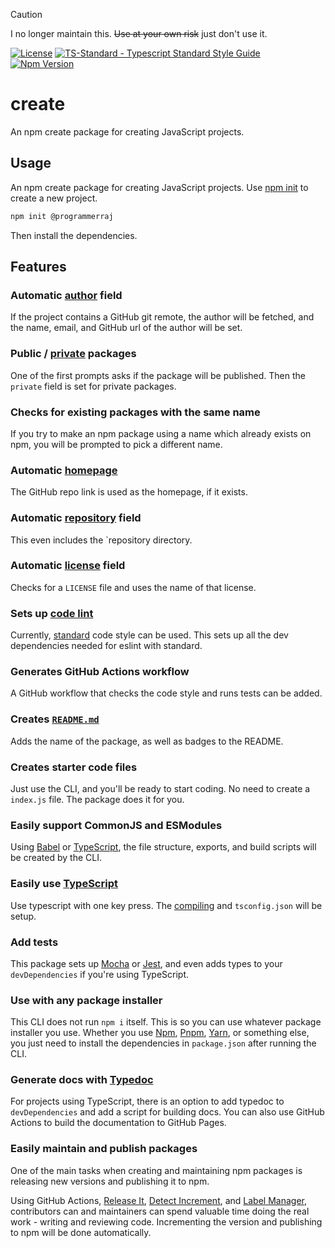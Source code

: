 > [!CAUTION]
> I no longer maintain this. ~~Use at your own risk~~ just don't use it.

[![License](https://badgen.net/github/license/ChocolateLoverRaj/create)](https://github.com/ChocolateLoverRaj/create/blob/main/LICENSE)
[![TS-Standard - Typescript Standard Style Guide](https://badgen.net/badge/code%20style/ts-standard/blue?icon=typescript)](https://github.com/standard/ts-standard)
[![Npm Version](https://badgen.net/npm/v/@programmerraj/create)](https://npmjs.com/package/@programmerraj/create)
# create
An npm create package for creating JavaScript projects.

## Usage
An npm create package for creating JavaScript projects.
Use [npm init](https://docs.npmjs.com/cli/v7/commands/npm-init) to create a new project.

```bash
npm init @programmerraj
```

Then install the dependencies.

## Features
### Automatic [author](https://docs.npmjs.com/cli/v7/configuring-npm/package-json#people-fields-author-contributors) field
If the project contains a GitHub git remote, the author will be fetched, and the name, email, and GitHub url of the author will be set.

### Public / [private](https://docs.npmjs.com/cli/v7/configuring-npm/package-json#private) packages
One of the first prompts asks if the package will be published. Then the `private` field is set for private packages.

### Checks for existing packages with the same name
If you try to make an npm package using a name which already exists on npm, you will be prompted to pick a different name.

### Automatic [homepage](https://docs.npmjs.com/cli/v7/configuring-npm/package-json#homepage)
The GitHub repo link is used as the homepage, if it exists.

### Automatic [repository](https://docs.npmjs.com/cli/v7/configuring-npm/package-json#repository) field
This even includes the `repository directory.

### Automatic [license](https://docs.npmjs.com/cli/v7/configuring-npm/package-json#license) field
Checks for a `LICENSE` file and uses the name of that license.

### Sets up [code lint](https://en.wikipedia.org/wiki/Lint_(software))
Currently, [standard](https://standardjs.com/) code style can be used. This sets up all the dev dependencies needed for eslint with standard.

### Generates GitHub Actions workflow
A GitHub workflow that checks the code style and runs tests can be added.

### Creates [`README.md`](https://en.wikipedia.org/wiki/README)
Adds the name of the package, as well as badges to the README.

### Creates starter code files
Just use the CLI, and you'll be ready to start coding. No need to create a `index.js` file. The package does it for you.

### Easily support CommonJS and ESModules
Using [Babel](https://babeljs.io/) or [TypeScript](https://www.typescriptlang.org/), the file structure, exports, and build scripts will be created by the CLI.

### Easily use [TypeScript](https://www.typescriptlang.org/)
Use typescript with one key press. The [compiling](#Easily-support-CommonJS-and-ESModules) and `tsconfig.json` will be setup.

### Add tests
This package sets up [Mocha](https://mochajs.org/) or [Jest](https://jestjs.io/), and even adds types to your `devDependencies` if you're using TypeScript.

### Use with any package installer
This CLI does not run `npm i` itself. This is so you can use whatever package installer you use. Whether you use [Npm](https://www.npmjs.com/), [Pnpm](https://pnpm.io/), [Yarn](https://yarnpkg.com/), or something else, you just need to install the dependencies in `package.json` after running the CLI.

### Generate docs with [Typedoc](https://typedoc.org/)
For projects using TypeScript, there is an option to add typedoc to `devDependencies` and add a script for building docs. You can also use GitHub Actions to build the documentation to GitHub Pages. 

### Easily maintain and publish packages
One of the main tasks when creating and maintaining npm packages is releasing new versions and publishing it to npm.

Using GitHub Actions, [Release It](https://github.com/release-it/release-it), [Detect Increment](https://github.com/ChocolateLoverRaj/detect-increment), and [Label Manager](https://github.com/ChocolateLoverRaj/label-manager), contributors can and maintainers can spend valuable time doing the real work - writing and reviewing code. Incrementing the version and publishing to npm will be done automatically. 

